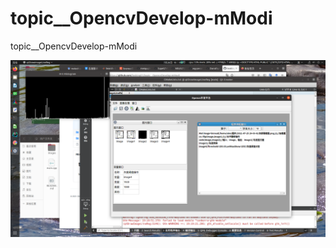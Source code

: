 # topic__OpencvDevelop-mModi
topic__OpencvDevelop-mModi

<img src="2021-07-26 19-19-46 的屏幕截图.png"   />




